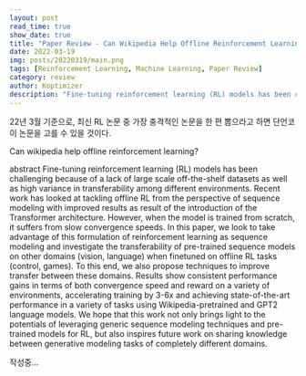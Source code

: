 ```yaml
---
layout: post
read_time: true
show_date: true
title: "Paper Review - Can Wikipedia Help Offline Reinforcement Learning?"
date: 2022-03-19
img: posts/20220319/main.png
tags: [Reinforcement Learning, Machine Learning, Paper Review]
category: review
author: Koptimizer
description: "Fine-tuning reinforcement learning (RL) models has been challenging because of a lack of large scale off-the-shelf datasets as well as high variance in transferability among different environments."
---
```

22년 3월 기준으로, 최신 RL 논문 중 가장 충격적인 논문을 한 편 뽑으라고 하면 단언코 이 논문을 고를 수 있을 것이다.

Can wikipedia help offline reinforcement learning?

abstract
<tweet> Fine-tuning reinforcement learning (RL) models has been challenging because of a lack of large scale off-the-shelf datasets as well as high variance in transferability among different environments. Recent work has looked at tackling offline RL from the perspective of sequence modeling with improved results as result of the introduction of the Transformer architecture. However, when the model is trained from scratch, it suffers from slow convergence speeds. In this paper, we look to take advantage of this formulation of reinforcement learning as sequence modeling and investigate the transferability of pre-trained sequence models on other domains (vision, language) when finetuned on offline RL tasks (control, games). To this end, we also propose techniques to improve transfer between these domains. Results show consistent performance gains in terms of both convergence speed and reward on a variety of environments, accelerating training by 3-6x and achieving state-of-the-art performance in a variety of tasks using Wikipedia-pretrained and GPT2 language models. We hope that this work not only brings light to the potentials of leveraging generic sequence modeling techniques and pre-trained models for RL, but also inspires future work on sharing knowledge between generative modeling tasks of completely different domains.
</tweet>

작성중...


